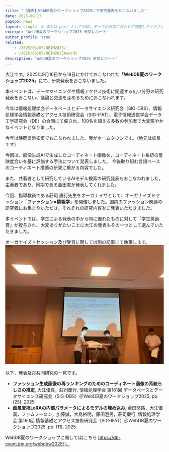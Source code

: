 ```yaml
---
title: "【発表】WebDB夏のワークショップ2025にて研究発表をおこないました"
date: 2025-09-17
popopo: news
layout: single  # または post としてもOK。テーマの設定に合わせて調整してください。
excerpt: "WebDB夏のワークショップ2025 参加レポート"
author_profile: true
related:
    - /2025/03/05/DEIM2025/
    - /2025/03/06/DEIM2025Awards
description: "WebDB夏のワークショップ2025 参加レポート"
---
```


大江です。2025年9月16日から18日にかけておこなわれた「**WebDB夏のワークショップ2025**」にて、研究発表をおこないました。

本イベントは、データマイニングや情報アクセス技術に関連する広い分野の研究発表をおこない、議論と交流を深めるためにおこなわれます。

今年は情報処理学会データベースとデータサイエンス研究会（SIG-DBS）、情報処理学会情報基礎とアクセス技術研究会（SIG-IFAT）、電子情報通信学会データ工学研究会（DE）の合同にて催され、100名を超える多数の参加者で大変賑やかなイベントとなりました。

今年は静岡県浜松市でおこなわれました。我がホームタウンです。（地元は岐阜です）

今回は、画像生成AIで生成したコーディネート画像を、コーディネート系統の反映度合いを基に評価する手法について発表しました。
今後取り組む言語ベースのコーディネート推薦の研究に繋がる内容でした。

また、共著者として研究しているAIモデル検索の研究発表もおこなわれました。
主著者であり、同期である金田君が発表してくれました。

今回、指導教員である莊司 慶行先生をオーガナイザとして、オーガナイズドセッション「**ファッション×情報学**」を開催しました。国内のファッション関連の研究者にお集まりいただき、それぞれの研究内容をご発表いただきました。

本イベントでは、学生による発表の中から特に優れたものに対して「学生奨励賞」が授与され、大変ありがたいことに大江の発表もその一つとして選んでいただきました。

オーガナイズドセッション及び受賞に関しては別の記事にて執筆します。
![写真](/assets/img/posts/20250917/webdb2025.jpg)


以下、発表及び共同研究の一覧です。

- **ファッション生成画像の再ランキングのためのコーディネート画像の系統らしさの推定**, 大江優真，莊司慶行, 情報処理学会 第181回 データベースとデータサイエンス研究会（SIG-DBS）＠WebDB夏のワークショップ2025, pp. (25), 2025.
- **画風変換LoRAの内部パラメータによるモデルの埋め込み**, 金田悠路，大江優真，ファムフーロン，加藤誠，大島裕明，藤田澄男，莊司慶行, 情報処理学会 第160回 情報基礎とアクセス技術研究会（SIG-IFAT）＠WebDB夏のワークショップ2025, pp. (11), 2025.

WebDB夏のワークショップに関しては[こちら https://db-event.jpn.org/webdbw2025/]。